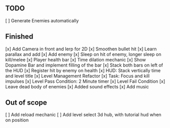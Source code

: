 ## TODO
[ ] Generate Enemies automatically


## Finished
[x] Add Camera in front and lerp for 2D
[x] Smoothen bullet hit
[x] Learn parallax and add
[x] Add enemy 
[x] Sleep on hit of enemy, longer sleep on kill/melee
[x] Player health bar
[x] Time dilation mechanic
[x] Show Dopamine Bar and implement filling of the bar
[x] Stack both bars on left of the HUD
[x] Register hit by enemy on health
[x] HUD: Stack vertically time and level title 
[x] Level Management Refactor
[x] Task: Focus and kill impulses
[x] Level Pass Condition: 2 Minute timer
[x] Level Fail Condition
[x] Leave dead body of enemies
[x] Added sound effects
[x] Add music


## Out of scope
[ ] Add reload mechanic
[ ] Add level select 3d hub, with tutorial hud when on position
